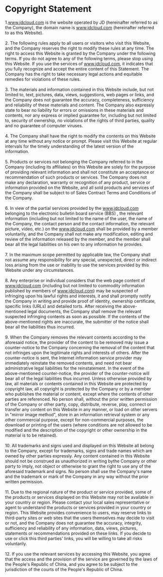 # Copyright Statement
1.www.jdcloud.com is the website operated by JD (hereinafter referred to as the Company), the domain name is www.jdcloud.com (hereinafter referred to as this Website).
<br/>
<br/>
2. The following rules apply to all users or visitors who visit this Website, and the Company reserves the right to modify these rules at any time. The right to access this Website is granted by the Company under the following terms. If you do not agree to any of the following terms, please stop using this Website. If you use the services of www.jdcloud.com, it indicates that you fully recognize and accept the entire content of this Statement. The Company has the right to take necessary legal actions and equitable remedies for violations of these rules.
<br/>
<br/>
3. The materials and information contained in this Website include, but not limited to, text, pictures, data, views, suggestions, web pages or links, and the Company does not guarantee the accuracy, completeness, sufficiency and reliability of these materials and content. The Company also expressly state to bear no liability for errors or omissions in these materials and contents, nor any express or implied guarantee for, including but not limited to, security of ownership, no violations of the rights of third parties, quality and no guarantee of computer viruses.
<br/>
<br/>
4. The Company shall have the right to modify the contents on this Website at any time without any notice or prompt. Please visit this Website at regular intervals for the timely understanding of the latest version of the information.
<br/>
<br/>
5. Products or services not belonging the Company referred to in the Company (including its affiliates) on this Website are solely for the purpose of providing relevant information and shall not constitute an acceptance or recommendation of such products or services. The Company does not make any declaration, warranty or recognition of any product, service or information provided on the Website, and all sold products and services of the Company shall be subject to of Sales Contract Terms and Conditions of the Company.
<br/>
<br/>
6. In view of the partial services provided by the www.jdcloud.com belonging to  the electronic bulletin board service (BBS) , the relevant information (including but not limited to the name of the user, the name of the Company, the contact person and the contact information, the relevant picture, video, etc.) on the www.jdcloud.com shall be provided by a member voluntarily, and the Company shall not make any modification, editing and review of the information released by the member, and the member shall bear all the legal liabilities on his own to any information he provides.
<br/>
<br/>
7. In the maximum scope permitted by applicable law, the Company shall not assume any responsibility for any special, unexpected, direct or indirect loss arising from the use or inability to use the services provided by this Website under any circumstances.
<br/>
<br/>
8. Any enterprise or individual considers that the web page content of www.jdcloud.com (including but not limited to commodity information published by members of www.jdcloud.com) may be suspected of infringing upon his lawful rights and interests, it and shall promptly notify the Company in writing and provide proof of identity, ownership certificate, specific links (URLs) and detailed torts. After receiving the above-mentioned legal documents, the Company shall remove the relevant suspected infringing contents as soon as possible. If the contents of the above-mentioned rights are inaccurate, the submitter of the notice shall bear all the liabilities thus incurred.
<br/>
<br/>
9. When the Company removes the relevant contents according to the aforesaid notice, the provider of the content to be removed may issue a counter-notice to the Company concerning the removal of the content that not infringes upon the legitimate rights and interests of others. After the counter-notice is sent, the Internet information service provider may immediately reinstate the removed contents, and need not bear administrative legal liabilities for the reinstatement. In the event of the above-mentioned counter-notice, the provider of the counter-notice will bear all of the legal liabilities thus incurred. Unless otherwise provided by law, all materials or contents contained in this Website are protected by copyright law, all copyright is protected by the Company or by a member who publishes the material or content, except where the contents of other parties are referenced. No person shall, without the prior written permission of the Company or other party, copy, distribute, reverse, play, connect or transfer any content on this Website in any manner, or load on other servers in "mirror image method", store in an information retrieval system or any other commercial purpose, except for non-commercial purposes, the download or printing of the users (where conditions are not allowed to be modified and the description of the copyright or other ownership in the material is to be retained).
<br/>
<br/>
10. All trademarks and signs used and displayed on this Website all belong to the Company, except for trademarks, signs and trade names which are owned by other parties expressly. Any content contained in this Website should not be construed as unauthorized in writing bythe Company or other party to imply, not object or otherwise to grant the right to use any of the aforesaid trademark and signs. No person shall use the Company's name and the trademark or mark of the Company in any way without the prior written permission.
<br/>
<br/>
11. Due to the regional nature of the product or service provided, some of the products or services displayed on this Website may not be available in your country or region. Please contact your local sales representative or agent to understand the products or services provided in your country or region. This Website provides convenience to users, may reserve links to third-party sites or web sites that the users themselves may decide to visit or not, and the Company does not guarantee the accuracy, integrity, sufficiency and reliability of any information, data, views, pictures, statements or recommendations provided on these links. If you decide to use or click this third parties' links, you will be willing to take all risks voluntarily.
<br/>
<br/>
12. If you use the relevant services by accessing this Website, you agree that the access and the provision of the service are governed by the laws of the People's Republic of China, and you agree to be subject to the jurisdiction of the courts of the People's Republic of China.
